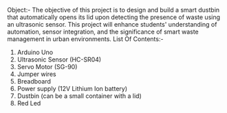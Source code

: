 Object:-
The objective of this project is to design and build a smart dustbin that automatically
opens its lid upon detecting the presence of waste using an ultrasonic sensor. This project
will enhance students' understanding of automation, sensor integration, and the
significance of smart waste management in urban environments.
List Of Contents:-
1. Arduino Uno
2. Ultrasonic Sensor (HC-SR04)
3. Servo Motor (SG-90)
4. Jumper wires
5. Breadboard
6. Power supply (12V Lithium Ion battery)
7. Dustbin (can be a small container with a lid)
8. Red Led
